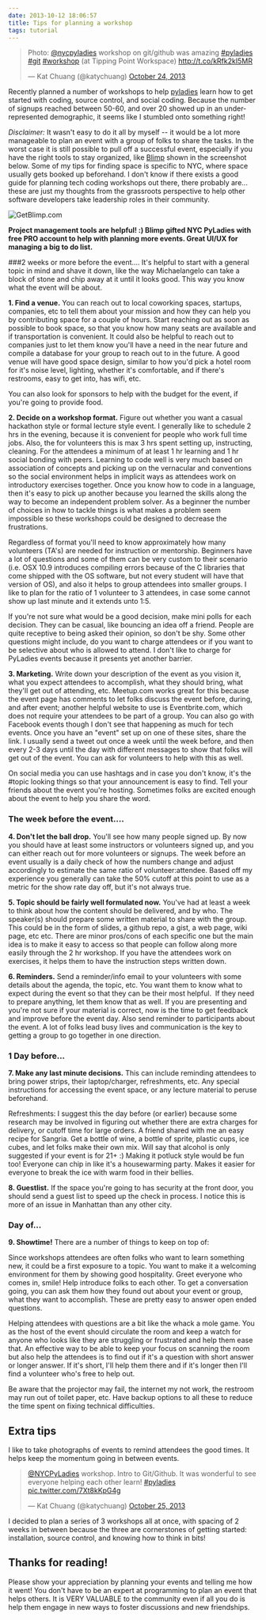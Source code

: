 ```yaml
---
date: 2013-10-12 18:06:57
title: Tips for planning a workshop
tags: tutorial
---
```

<blockquote class="twitter-tweet" lang="en"><p>Photo: <a href="https://twitter.com/NYCPyLadies">@nycpyladies</a> workshop on git/github was amazing <a href="https://twitter.com/search?q=%23pyladies&amp;src=hash">#pyladies</a> <a href="https://twitter.com/search?q=%23git&amp;src=hash">#git</a> <a href="https://twitter.com/search?q=%23workshop&amp;src=hash">#workshop</a> (at Tipping Point Workspace) <a href="http://t.co/kRfk2kI5MR">http://t.co/kRfk2kI5MR</a></p>&mdash; Kat Chuang (@katychuang) <a href="https://twitter.com/katychuang/statuses/393396694177808384">October 24, 2013</a></blockquote>
<script async src="//platform.twitter.com/widgets.js" charset="utf-8"></script>

Recently planned a number of workshops to help <a href="http://pyladies.com">pyladies</a> learn how to get started with coding, source control, and social coding. Because the number of signups reached between 50-60, and over 20 showed up in an under-represented demographic, it seems like I stumbled onto something right!

<em>Disclaimer:</em> It wasn't easy to do it all by myself -- it would be a lot more manageable to plan an event with a group of folks to share the tasks. In the worst case it is still possible to pull off a successful event, especially if you have the right tools to stay organized, like <a href="http://getblimp.com">Blimp</a> shown in the screenshot below. Some of my tips for finding space is specific to NYC, where space usually gets booked up beforehand. I don't know if there exists a good guide for planning tech coding workshops out there, there probably are... these are just my thoughts from the grassroots perspective to help other software developers take leadership roles in their community.

![GetBlimp.com](http://farm8.staticflickr.com/7452/10685438806_c54d26914f.jpg)

**Project management tools are helpful! :) Blimp gifted NYC PyLadies with free PRO account to help with planning more events. Great UI/UX for managing a big to do list.**

###2 weeks or more before the event....
It's helpful to start with a general topic in mind and shave it down, like the way Michaelangelo can take a block of stone and chip away at it until it looks good. This way you know what the event will be about.

**1. Find a venue.** You can reach out to local coworking spaces, startups, companies, etc to tell them about your mission and how they can help you by contributing space for a couple of hours. Start reaching out as soon as possible to book space, so that you know how many seats are available and if transportation is convenient. It could also be helpful to reach out to companies just to let them know you'll have a need in the near future and compile a database for your group to reach out to in the future. A good venue will have good space design, similar to how you'd pick a hotel room for it's noise level, lighting, whether it's comfortable, and if there's restrooms, easy to get into, has wifi, etc.

You can also look for sponsors to help with the budget for the event, if you're going to provide food.

**2. Decide on a workshop format.** Figure out whether you want a casual hackathon style or formal lecture style event. I generally like to schedule 2 hrs in the evening, because it is convenient for people who work full time jobs. Also, the for volunteers this is max 3 hrs spent setting up, instructing, cleaning. For the attendees a minimum of at least 1 hr learning and 1 hr social bonding with peers. Learning to code well is very much based on association of concepts and picking up on the vernacular and conventions so the social environment helps in implicit ways as attendees work on introductory exercises together. Once you know how to code in a language, then it's easy to pick up another because you learned the skills along the way to become an independent problem solver. As a beginner the number of choices in how to tackle things is what makes a problem seem impossible so these workshops could be designed to decrease the frustrations.

Regardless of format you'll need to know approximately how many volunteers (TA's) are needed for instruction or mentorship. Beginners have a lot of questions and some of them can be very custom to their scenario (i.e. OSX 10.9 introduces compiling errors because of the C libraries that come shipped with the OS software, but not every student will have that version of OS), and also it helps to group attendees into smaller groups. I like to plan for the ratio of 1 volunteer to 3 attendees, in case some cannot show up last minute and it extends unto 1:5.

If you're not sure what would be a good decision, make mini polls for each decision. They can be casual, like bouncing an idea off a friend. People are quite receptive to being asked their opinion, so don't be shy. Some other questions might include, do you want to charge attendees or if you want to be selective about who is allowed to attend. I don't like to charge for PyLadies events because it presents yet another barrier.

**3. Marketing.** Write down your description of the event as you vision it, what you expect attendees to accomplish, what they should bring, what they'll get out of attending, etc. Meetup.com works great for this because the event page has comments to let folks discuss the event before, during, and after event; another helpful website to use is Eventbrite.com, which does not require your attendees to be part of a group. You can also go with Facebook events though I don't see that happening as much for tech events. Once you have an "event" set up on one of these sites, share the link. I usually send a tweet out once a week until the week before, and then every 2-3 days until the day with different messages to show that folks will get out of the event. You can ask for volunteers to help with this as well.

On social media you can use hashtags and in case you don't know, it's the #topic looking things so that your announcement is easy to find. Tell your friends about the event you're hosting. Sometimes folks are excited enough about the event to help you share the word.
<h3>The week before the event....</h3>
<strong>4. Don't let the ball drop.</strong> You'll see how many people signed up. By now you should have at least some instructors or volunteers signed up, and you can either reach out for more volunteers or signups. The week before an event usually is a daily check of how the numbers change and adjust accordingly to estimate the same ratio of volunteer:attendee. Based off my experience you generally can take the 50% cutoff at this point to use as a metric for the show rate day off, but it's not always true.

<strong>5. Topic should be fairly well formulated now.</strong> You've had at least a week to think about how the content should be delivered, and by who. The speaker(s) should prepare some written material to share with the group. This could be in the form of slides, a github repo, a gist, a web page, wiki page, etc etc. There are minor pros/cons of each specific one but the main idea is to make it easy to access so that people can follow along more easily through the 2 hr workshop. If you have the attendees work on exercises, it helps them to have the instruction steps written down.

<strong>6. Reminders.</strong> Send a reminder/info email to your volunteers with some details about the agenda, the topic, etc. You want them to know what to expect during the event so that they can be their most helpful.  If they need to prepare anything, let them know that as well. If you are presenting and you're not sure if your material is correct, now is the time to get feedback and improve before the event day. Also send reminder to participants about the event. A lot of folks lead busy lives and communication is the key to getting a group to go together in one direction.
<h3>1 Day before...</h3>
<strong>7. Make any last minute decisions.</strong> This can include reminding attendees to bring power strips, their laptop/charger, refreshments, etc. Any special instructions for accessing the event space, or any lecture material to peruse beforehand.

Refreshments: I suggest this the day before (or earlier) because some research may be involved in figuring out whether there are extra charges for delivery, or cutoff time for large orders. A friend shared with me an easy recipe for Sangria. Get a bottle of wine, a bottle of sprite, plastic cups, ice cubes, and let folks make their own mix. Will say that alcohol is only suggested if your event is for 21+ :) Making it potluck style would be fun too! Everyone can chip in like it's a housewarming party. Makes it easier for everyone to break the ice with warm food in their bellies.

<strong>8. Guestlist.</strong> If the space you're going to has security at the front door, you should send a guest list to speed up the check in process. I notice this is more of an issue in Manhattan than any other city.
<h3>Day of...</h3>
<strong>9. Showtime!</strong> There are a number of things to keep on top of:

Since workshops attendees are often folks who want to learn something new, it could be a first exposure to a topic. You want to make it a welcoming environment for them by showing good hospitality. Greet everyone who comes in, smile! Help introduce folks to each other. To get a conversation going, you can ask them how they found out about your event or group, what they want to accomplish. These are pretty easy to answer open ended questions.

Helping attendees with questions are a bit like the whack a mole game. You as the host of the event should circulate the room and keep a watch for anyone who looks like they are struggling or frustrated and help them ease that. An effective way to be able to keep your focus on scanning the room but also help the attendees is to find out if it's a question with short answer or longer answer. If it's short, I'll help them there and if it's longer then I'll find a volunteer who's free to help out.

Be aware that the projector may fail, the internet my not work, the restroom may run out of toilet paper, etc. Have backup options to all these to reduce the time spent on fixing technical difficulties.
<h2>Extra tips</h2>
I like to take photographs of events to remind attendees the good times. It helps keep the momentum going in between events.

<blockquote class="twitter-tweet" lang="en"><p><a href="https://twitter.com/NYCPyLadies">@NYCPyLadies</a> workshop. Intro to Git/Github. It was wonderful to see everyone helping each other learn! <a href="https://twitter.com/search?q=%23pyladies&amp;src=hash">#pyladies</a> <a href="http://t.co/7Xt8kKpG4g">pic.twitter.com/7Xt8kKpG4g</a></p>&mdash; Kat Chuang (@katychuang) <a href="https://twitter.com/katychuang/statuses/393593569597849601">October 25, 2013</a></blockquote>
<script async src="//platform.twitter.com/widgets.js" charset="utf-8"></script>

I decided to plan a series of 3 workshops all at once, with spacing of 2 weeks in between because the three are cornerstones of getting started: installation, source control, and knowing how to think in bits!
<h2>Thanks for reading!</h2>
Please show your appreciation by planning your events and telling me how it went! You don't have to be an expert at programming to plan an event that helps others. It is VERY VALUABLE to the community even if all you do is help them engage in new ways to foster discussions and new friendships.
